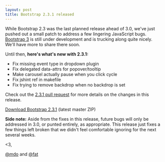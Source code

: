 ```yaml
---
layout: post
title: Bootstrap 2.3.1 released
---
```


While Bootstrap 2.3 was the last planned release ahead of 3.0, we've just pushed out a small patch to address a few lingering JavaScript bugs. [Bootstrap 3](https://github.com/twbs/bootstrap/pull/6342) is still under development and is trucking along quite nicely. We'll have more to share there soon.

Until then, **here's what's new with 2.3.1:**

- Fix missing event type in dropdown plugin
- Fix delegated data-attrs for popover/tooltip
- Make carousel actually pause when you click cycle
- Fix jshint ref in makefile
- Fix trying to remove backdrop when no backdrop is set

Check out the [2.3.1 pull request](https://github.com/twbs/bootstrap/pull/7111) for more details on the changes in this release.

<a class="btn-link" href="https://github.com/twbs/bootstrap/zipball/master">Download Bootstrap 2.3.1</a> <span class="muted">(latest master ZIP)</span>

**Side note:** Aside from the fixes in this release, future bugs will only be addressed in 3.0, or punted entirely, as appropriate. This release just fixes a few things left broken that we didn't feel comfortable ignoring for the next several weeks.

<3,

[@mdo](http://twitter.com/mdo) and [@fat](http://twitter.com/fat)